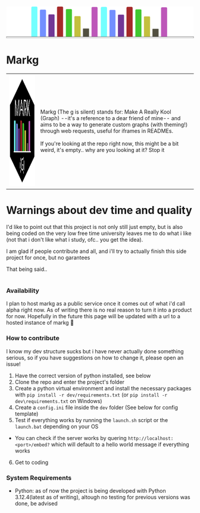 ![](assets/Mark_banner.svg)
# Markg

<table>
  <tr>
    <td>
      <img src="assets/Mark_icon.svg" alt="Mark Icon" width="300" height="300">
    </td>
    <td>
      Markg (The g is silent) stands for: Make A Really Kool (Graph) --it's a reference to a dear friend of mine-- and aims to be a way to generate custom graphs (with theming!) through web requests, useful for iframes in READMEs.<br><br>
      If you're looking at the repo right now, this might be a bit weird, it's empty.. why are you looking at it? Stop it
    </td>
  </tr>
</table>

# Warnings about dev time and quality
I'd like to point out that this project is not only still just empty, but is also being coded on the very low free time university leaves me to do what i like (not that i don't like what i study, ofc.. you get the idea).

I am glad if people contribute and all, and i'll try to actually finish this side project for once, but no garantees

That being said..

# 

### Availability
I plan to host markg as a public service once it comes out of what i'd call alpha right now. As of writing there is no real reason to turn it into a product for now.
Hopefully in the future this page will be updated with a url to a hosted instance of markg 🤞

### How to contribute
I know my dev structure sucks but i have never actually done something serious, so if you have suggestions on how to change it, please open an issue!

1. Have the correct version of python installed, see below
2. Clone the repo and enter the project's folder
3. Create a python virtual environment and install the necessary packages with `pip install -r dev/requirements.txt` (or `pip install -r dev\requirements.txt` on Windows)
4. Create a `config.ini` file inside the `dev` folder (See below for config template)
5. Test if everything works by running the `launch.sh` script or the `launch.bat` depending on your OS
  - You can check if the server works by quering `http://localhost:<port>/embed?` which will default to a hello world message if everything works
6. Get to coding

### System Requirements
- Python: as of now the project is being developed with Python 3.12.4(latest as of writing), altough no testing for previous versions was done, be advised

